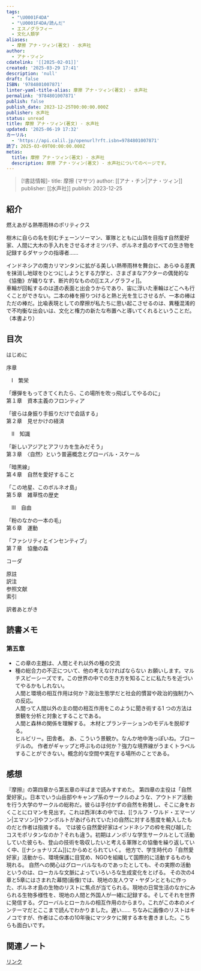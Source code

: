 ```yaml
---
tags:
  - "\U0001F4DA"
  - "\U0001F4DA/読んだ"
  - エスノグラフィー
  - 文化人類学
aliases:
  - 摩擦 アナ・ツィン(著文) - 水声社
author:
  - アナ・ツィン
cdatelink: '[[2025-02-01]]'
created: '2025-03-29 17:41'
description: 'null'
draft: false
ISBN: '9784801007871'
linter-yaml-title-alias: 摩擦 アナ・ツィン(著文) - 水声社
permalink: '9784801007871'
publish: false
publish_date: 2023-12-25T00:00:00.000Z
publisher: 水声社
status: unread
title: 摩擦 アナ・ツィン(著文) - 水声社
updated: '2025-06-19 17:32'
カーリル:
  - 'https://api.calil.jp/openurl?rft.isbn=9784801007871'
読了: 2025-03-09T00:00:00.000Z
metas:
  title: 摩擦 アナ・ツィン(著文) - 水声社
  description: 摩擦 アナ・ツィン(著文) - 水声社についてのページです。
---
```

>[!書誌情報]-
>title: 摩擦 (マサツ)
>author: [[アナ・チン|アナ・ツィン]]
>publisher: [[水声社]]
>publish: 2023-12-25

## 紹介

燃えあがる熱帯雨林のポリティクス  
  
樹木に自らの名を刻むチェーンソーマン、軍隊とともに山頂を目指す自然愛好家、人間に大木の手入れをさせるオオミツバチ、ボルネオ島のすべての生き物を記録するダヤックの指導者……  
  
インドネシアの南カリマンタンに拡がる美しい熱帯雨林を舞台に、あらゆる差異を抹消し地球をひとつにしようとする力学と、さまざまなアクターの偶発的な《協働》が織りなす、断片的なものの[[エスノグラフィ]]。  
車輪が回転するのは道の表面と出会うからであり、宙に浮いた車輪はどこへも行くことができない。二本の棒を擦りつけると熱と光を生じさせるが、一本の棒はただの棒だ。比喩表現としての摩擦が私たちに思い起こさせるのは、異種混淆的で不均衡な出会いは、文化と権力の新たな布置へと導いてくれるということだ。（本書より）
## 目次

はじめに  
  
序章  
  
　Ⅰ　繁栄  
  
「爆弾をもってきてくれたら、この場所を吹っ飛ばしてやるのに」  
第１章　資本主義のフロンティア  
  
「彼らは身振り手振りだけで会話する」  
第２章　見せかけの経済  
  
　Ⅱ　知識  
  
「新しいアジアとアフリカを生みだそう」  
第３章　〈自然〉という普遍概念とグローバル・スケール  
  
「暗黒線」  
第４章　自然を愛好すること  
  
「この地星、このボルネオ島」  
第５章　雑草性の歴史  
  
　Ⅲ　自由  
  
「粉のなかの一本の毛」  
第６章　運動  
  
「ファシリティとインセンティブ」  
第７章　協働の森  
  
コーダ  
  
原註  
訳注  
参照文献  
索引  
  
訳者あとがき

## 読書メモ
### 第五章
- この章の主題は、人間とそれ以外の種の交流
- 種の総合力の不正について、他の考えなければならない
お願いします。マルチスピーシーズです。この世界の中での生き方を知ることに私たちを近づいてやるかもしれない。   
人間と環境の相互作用は何か？政治生態学だと社会的慣習や政治的強制力への反応。   
人間って人間以外の主の間の相互作用をこのように聞き術する1 つの方法は景観を分析と対象とすることである。   
人間と森林の関係を理解する。   木材とプランテーションのモデルを脱却する。  
ヒルビリー。田舎者。
あ、こういう景観か。なんか地中海っぽいね。ブローデルの。
作者がギャップと呼ぶものは何か？強力な境界線がうまくトラベルすることができない。概念的な空間や実在する場所のことである。   
## 感想
『摩擦』の第四章から第五章の半ばまで読みすすめた。
第四章の主役は「自然愛好家」。日本でいう山岳部やキャンプ系のサークルのような、アウトドア活動を行う大学のサークルの総称だ。彼らは手付かずの自然を称賛し、そこに身をおくことにロマンを見出す。これは西洋(本の中では、[[ラルフ・ワルド・エマーソン|エマソン]]やフンボルトがあげられていた)の自然に対する態度を輸入したものだと作者は指摘する。
では彼ら自然愛好家はインドネシアの枠を飛び越したコスモポリタンなのか？それも違う。初期はノンポリな学生サークルとして活動していた彼らも、登山の技術を吸収したいと考える軍隊との協働を繰り返していく中、[[ナショナリズム]]にからめとられていく。
他方で、学生時代の「自然愛好家」活動から、環境保護に目覚め、NGOを組織して国際的に活動するものも現れる。
自然への関心はグローバルなものであったとしても、その実際の活動というのは、ローカルな文脈によっていろいろな生成変化をとげる。
その次の4章と5章にはさまれた幕間(画像)では、現地の友人ウマ・ヤダンとともに作った、ボルネオ島の生物のリストに焦点が当てられる。現地の日常生活のなかにみられる生物多様性を、現地の人間と外国人が一緒に記録する。そしてそれを世界に発信する。グローバルとローカルの相互作用のからまり。これがこの本のメインテーマだとここまで読んでわかりました。遅い……
ちなみに画像のリストはキノコですが、作者はこの本の10年後にマツタケに関する本を書きました。こちらも面白いです。　
## 関連ノート

<a href="https://asadaame5121.net/9784801007871" class="u-url">リンク</a>
